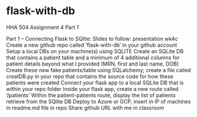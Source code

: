 # flask-with-db
HHA 504 Assignment 4 Part 1

Part 1 – Connecting Flask to SQlite:
Slides to follow: presentation wk4c
Create a new github repo called ‘flask-with-db’ in your
github account
Setup a local DBs on your machine(s) using SQLITE
Create an SQLite DB that contains a patient table and a
minimum of 4 additional columns for patient details beyond what I provided (MRN, first and last name, DOB)
Create these new fake patients/table using SQLalchemy;
create a file called creatDB.py in your repo that contains the source code for
how these patients were created
Connect your flask app to a local SQLite DB that is
within your repo folder
Inside your flask app, create a new route called ‘/patients’
Within the patient-patients route, display the list of
patients retrieve from the SQlite DB
Deploy to Azure or GCP, insert in IP of machines in
readme.md file in repo
Share github URL with me in classroom